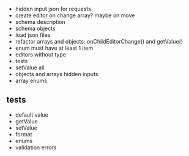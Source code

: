 - hidden input json for requests
- create editor on change array? maybe on move
- schema description
- schema objects
- load json files
- refactor arrays and objects: onChildEditorChange() and getValue()
- enum must have at least 1 item
- editors without type
- tests
- setValue all
- objects and arrays hidden inputs
- array enums

## tests

- default value
- getValue
- setValue
- format
- enums
- validation errors
